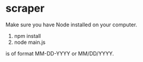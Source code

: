 # scraper

Make sure you have Node installed on your computer.

1. npm install
2. node main.js <date>

<date> is of format MM-DD-YYYY or MM/DD/YYYY.
